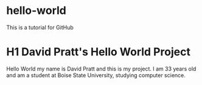 # hello-world
This is a tutorial for GitHub
# H1 David Pratt's Hello World Project
Hello World my name is David Pratt and this is my project. I am 33 years old and am a student at Boise State University, studying computer science.
